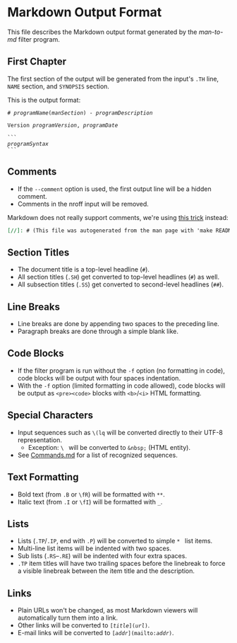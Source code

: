 # Markdown Output Format

This file describes the Markdown output format
generated by the *man-to-md* filter program.


## First Chapter

The first section of the output
will be generated from the input's `.TH` line, `NAME` section, and `SYNOPSIS` section.

This is the output format:

<pre><code># <i>programName</i>(<i>manSection</i>) - <i>programDescription</i>

Version <i>programVersion</i>, <i>programDate</i>

```
<i>programSyntax</i>
```</code></pre>


## Comments

* If the `--comment` option is used,
  the first output line will be a hidden comment.
* Comments in the nroff input will be removed.

Markdown does not really support comments,
we're using [this trick](https://stackoverflow.com/a/20885980) instead:

```markdown
[//]: # (This file was autogenerated from the man page with 'make README.md')
```


## Section Titles

* The document title is a top-level headline (`#`).
* All section titles (`.SH`)
  get converted to top-level headlines (`#`) as well.
* All subsection titles (`.SS`)
  get converted to second-level headlines (`##`).


## Line Breaks

* Line breaks are done by appending two spaces to the preceding line.
* Paragraph breaks are done through a simple blank like.


## Code Blocks

* If the filter program is run without the `-f` option (no formatting in code),
  code blocks will be output with four spaces indentation.
* With the `-f` option (limited formatting in code allowed),
  code blocks will be output as `<pre><code>` blocks
  with `<b>`/`<i>` HTML formatting.


## Special Characters

* Input sequences such as `\(lq` will be converted directly to their UTF-8 representation.
    * Exception: <code>\\&nbsp;</code> will be converted to `&nbsp;` (HTML entity).
* See [Commands.md](Commands.md#known-nroff-escape-sequences) for a list of recognized sequences.


## Text Formatting

* Bold text (from `.B` or `\fR`) will be formatted with `**`.
* Italic text (from `.I` or `\fI`) will be formatted with `_`.


## Lists

* Lists (`.TP`/`.IP`, end with `.P`) will be converted to simple `* ` list items.
* Multi-line list items will be indented with two spaces.
* Sub lists (`.RS`–`.RE`) will be indented with four extra spaces.
* `.TP` item titles will have two trailing spaces before the linebreak
  to force a visible linebreak between the item title and the description.


## Links

* Plain URLs won't be changed, as most Markdown viewers will automatically turn them into a link.
* Other links will be converted to <code>\[<i>title</i>](<i>url</i>)</code>.
* E-mail links will be converted to <code>\[<i>addr</i>](mailto:<i>addr</i>)</code>.


